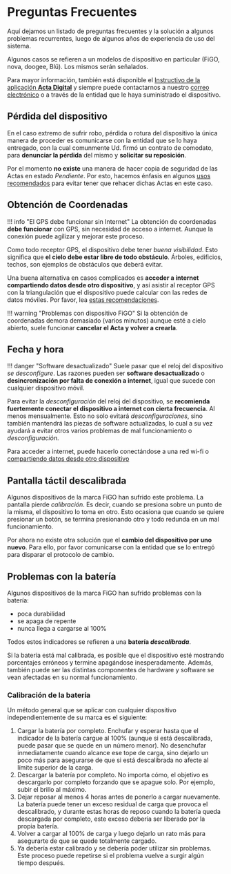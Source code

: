 # Preguntas Frecuentes

Aquí dejamos un listado de preguntas frecuentes y la solución a algunos problemas recurrentes, luego de algunos años de experiencia de uso del sistema.

Algunos casos se refieren a un modelos de dispositivo en particular (FiGO, nova, doogee, Blü). Los mismos serán señalados.

Para mayor información, también está disponible el [Instructivo de la aplicación **Acta Digital**](/instructivos/app.md) y siempre puede contactarnos a nuestro [correo electrónico](mailto:info@actadigital.com.ar) o a través de la entidad que le haya suministrado el dispositivo.

## Pérdida del dispositivo

En el caso extremo de sufrir robo, pérdida o rotura del dispositivo la única manera de proceder es comunicarse con la entidad que se lo haya entregado, con la cual comunmente Ud. firmó un contrato de comodato, para **denunciar la pérdida** del mismo y **solicitar su reposición**.

Por el momento **no existe** una manera de hacer copia de seguridad de las Actas en estado _Pendiente_. Por esto, hacemos énfasis en algunos [usos recomendados](recomendaciones.md) para evitar tener que rehacer dichas Actas en este caso.

## Obtención de Coordenadas

!!! info "El GPS debe funcionar sin Internet"
    La obtención de coordenadas **debe funcionar** con GPS, sin necesidad de acceso a internet. Aunque la conexión puede agilizar y mejorar este proceso.

Como todo receptor GPS, el dispositivo debe tener _buena visibilidad_. Esto significa que **el cielo debe estar libre de todo obstáculo**. Árboles, edificios, techos, son ejemplos de obstáculos que deberá evitar.

Una buena alternativa en casos complicados es **acceder a internet compartiendo datos desde otro dispositivo**, y así asistir al receptor GPS con la triangulación que el dispositivo puede calcular con las redes de datos móviles. Por favor, lea [estas recomendaciones](recomendaciones.md#compartir-datos-desde-otro-dispositivo).

!!! warning "Problemas con dispositivo FiGO"
    Si la obtención de coordenadas demora demasiado (varios minutos) aunque esté a cielo abierto, suele funcionar **cancelar el Acta y volver a crearla**.

## Fecha y hora

!!! danger "Software desactualizado"
    Suele pasar que el reloj del dispositivo _se desconfigure_. Las razones pueden ser **software desactualizado** o **desincronización por falta de conexión a internet**, igual que sucede con cualquier dispositivo móvil.

Para evitar la _desconfiguración_ del reloj del dispositivo, se **recomienda fuertemente conectar el dispositivo a internet con cierta frecuencia**. Al menos mensualmente. Esto no solo evitará _desconfiguraciones_, sino también mantendrá las piezas de software actualizadas, lo cual a su vez ayudará a evitar otros varios problemas de mal funcionamiento o _desconfiguración_.

Para acceder a internet, puede hacerlo conectándose a una red wi-fi o [compartiendo datos desde otro dispositivo](recomendaciones.md#compartir-datos-desde-otro-dispositivo)

## Pantalla táctil descalibrada

Algunos dispositivos de la marca FiGO han sufrido este problema. La pantalla pierde _calibración_. Es decir, cuando se presiona sobre un punto de la misma, el dispositivo lo toma en otro. Esto ocasiona que cuando se quiere presionar un botón, se termina presionando otro y todo redunda en un mal funcionamiento.

Por ahora no existe otra solución que el **cambio del dispositivo por uno nuevo**. Para ello, por favor comunicarse con la entidad que se lo entregó para disparar el protocolo de cambio.

## Problemas con la batería

Algunos dispositivos de la marca FiGO han sufrido problemas con la batería:

- poca durabilidad
- se apaga de repente
- nunca llega a cargarse al 100%

Todos estos indicadores se refieren a una **batería _descalibrada_**.

Si la batería está mal calibrada, es posible que el dispositivo esté mostrando porcentajes erróneos y termine apagándose inesperadamente. Además, también puede ser las distintas componentes de hardware y software se vean afectadas en su normal funcionamiento.

### Calibración de la batería

Un método general que se aplicar con cualquier dispositivo independientemente de su marca es el siguiente:

1. Cargar la batería por completo. Enchufar y esperar hasta que el indicador de la batería cargue al 100% (aunque si está descalibrada, puede pasar que se quede en un número menor). No desenchufar inmediatamente cuando alcance ese tope de carga, sino dejarlo un poco más para asegurarse de que si está descalibrada no afecte al límite superior de la carga.
2. Descargar la batería por completo. No importa cómo, el objetivo es descargarlo por completo forzando que se apague solo. Por ejemplo, subir el brillo al máximo.
3. Dejar reposar al menos 4 horas antes de ponerlo a cargar nuevamente. La batería puede tener un exceso residual de carga que provoca el descalibrado, y durante estas horas de reposo cuando la batería queda descargada por completo, este exceso debería ser liberado por la propia batería.
4. Volver a cargar al 100% de carga y luego dejarlo un rato más para asegurarte de que se quede totalmente cargado.
5. Ya debería estar calibrado y se debería poder utilizar sin problemas. Este proceso puede repetirse si el problema vuelve a surgir algún tiempo después.

